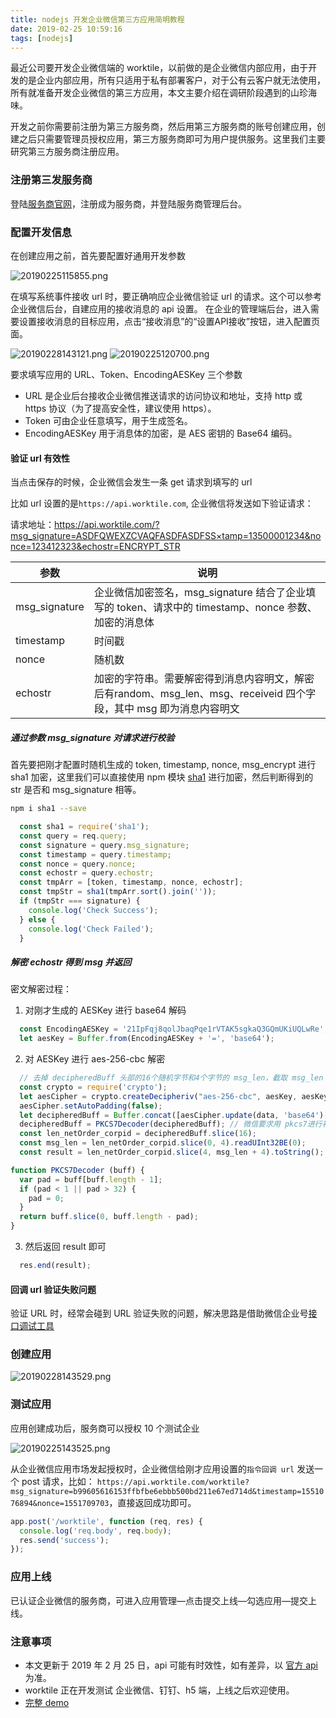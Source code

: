 ```yaml
---
title: nodejs 开发企业微信第三方应用简明教程
date: 2019-02-25 10:59:16
tags: [nodejs]
---
```


最近公司要开发企业微信端的 worktile，以前做的是企业微信内部应用，由于开发的是企业内部应用，所有只适用于私有部署客户，对于公有云客户就无法使用，所有就准备开发企业微信的第三方应用，本文主要介绍在调研阶段遇到的山珍海味。

开发之前你需要前注册为第三方服务商，然后用第三方服务商的账号创建应用，创建之后只需要管理员授权应用，第三方服务商即可为用户提供服务。这里我们主要研究第三方服务商注册应用。

### 注册第三发服务商
登陆[服务商官网](https://open.work.weixin.qq.com/)，注册成为服务商，并登陆服务商管理后台。

### 配置开发信息

在创建应用之前，首先要配置好通用开发参数

![20190225115855.png](https://i.loli.net/2019/02/25/5c73680394fae.png)

在填写系统事件接收 url 时，要正确响应企业微信验证 url 的请求。这个可以参考企业微信后台，自建应用的接收消息的 api 设置。
在企业的管理端后台，进入需要设置接收消息的目标应用，点击“接收消息”的“设置API接收”按钮，进入配置页面。

![20190228143121.png](https://i.loli.net/2019/02/28/5c7780428f17a.png)
![20190225120700.png](https://i.loli.net/2019/02/25/5c7369e58cffc.png)

要求填写应用的 URL、Token、EncodingAESKey 三个参数

* URL 是企业后台接收企业微信推送请求的访问协议和地址，支持 http 或 https 协议（为了提高安全性，建议使用 https）。
* Token 可由企业任意填写，用于生成签名。
* EncodingAESKey 用于消息体的加密，是 AES 密钥的 Base64 编码。

#### 验证 url 有效性

当点击保存的时候，企业微信会发生一条 get 请求到填写的 url

比如 url 设置的是`https://api.worktile.com`, 企业微信将发送如下验证请求：

请求地址：https://api.worktile.com/?msg_signature=ASDFQWEXZCVAQFASDFASDFSS×tamp=13500001234&nonce=123412323&echostr=ENCRYPT_STR

| 参数 | 说明 |
|---|---|
| msg_signature  | 企业微信加密签名，msg_signature 结合了企业填写的 token、请求中的 timestamp、nonce 参数、加密的消息体 |
| timestamp  | 时间戳 |
| nonce | 随机数 |
| echostr | 加密的字符串。需要解密得到消息内容明文，解密后有random、msg_len、msg、receiveid 四个字段，其中 msg 即为消息内容明文  |

##### 通过参数 msg_signature 对请求进行校验

首先要把刚才配置时随机生成的 token, timestamp, nonce, msg_encrypt 进行 sha1 加密，这里我们可以直接使用 npm 模块 [sha1](https://www.npmjs.com/package/sha1) 进行加密，然后判断得到的 str 是否和 msg_signature 相等。

```bash
npm i sha1 --save
```
```js
  const sha1 = require('sha1');
  const query = req.query;
  const signature = query.msg_signature;
  const timestamp = query.timestamp;
  const nonce = query.nonce;
  const echostr = query.echostr;
  const tmpArr = [token, timestamp, nonce, echostr];
  const tmpStr = sha1(tmpArr.sort().join(''));
  if (tmpStr === signature) {
    console.log('Check Success');
  } else {
    console.log('Check Failed');
  }
```

##### 解密 echostr 得到 msg 并返回

密文解密过程：

1. 对刚才生成的 AESKey 进行 base64 解码

```js
  const EncodingAESKey = '21IpFqj8qolJbaqPqe1rVTAK5sgkaQ3GQmUKiUQLwRe';
  let aesKey = Buffer.from(EncodingAESKey + '=', 'base64');
```

2. 对 AESKey 进行 aes-256-cbc 解密  

```js
  // 去掉 decipheredBuff 头部的16个随机字节和4个字节的 msg_len，截取 msg_len 长度的部分即为msg，剩下的为尾部的 receiveid
  const crypto = require('crypto');
  let aesCipher = crypto.createDecipheriv("aes-256-cbc", aesKey, aesKey.slice(0, 16));
  aesCipher.setAutoPadding(false);
  let decipheredBuff = Buffer.concat([aesCipher.update(data, 'base64'), aesCipher.final()]);
  decipheredBuff = PKCS7Decoder(decipheredBuff); // 微信要求用 pkcs7进行补全
  const len_netOrder_corpid = decipheredBuff.slice(16);
  const msg_len = len_netOrder_corpid.slice(0, 4).readUInt32BE(0);
  const result = len_netOrder_corpid.slice(4, msg_len + 4).toString();
```
```js
function PKCS7Decoder (buff) {
  var pad = buff[buff.length - 1];
  if (pad < 1 || pad > 32) {
    pad = 0;
  }
  return buff.slice(0, buff.length - pad);
}
```

3. 然后返回 result 即可

```js
  res.end(result);
```

#### 回调 url 验证失败问题

验证 URL 时，经常会碰到 URL 验证失败的问题，解决思路是借助微信企业号[接口调试工具](http://qydev.weixin.qq.com/debug)

### 创建应用

![20190228143529.png](https://i.loli.net/2019/02/28/5c778136ecb74.png)

### 测试应用

应用创建成功后，服务商可以授权 10 个测试企业

![20190225143525.png](https://i.loli.net/2019/02/25/5c738cb169625.png)

从企业微信应用市场发起授权时，企业微信给刚才应用设置的`指令回调 url` 发送一个 post 请求，比如：
`https://api.worktile.com/worktile?msg_signature=b99605616153ffbfbe6ebbb500bd211e67ed714d&timestamp=1551076894&nonce=1551709703`，直接返回成功即可。
```js
app.post('/worktile', function (req, res) {
  console.log('req.body', req.body);
  res.send('success');
});
```

### 应用上线

已认证企业微信的服务商，可进入应用管理—点击提交上线—勾选应用—提交上线。

### 注意事项

* 本文更新于 2019 年 2 月 25 日，api 可能有时效性，如有差异，以 [官方 api](https://work.weixin.qq.com/api/doc#90001/90142/90594) 为准。
* worktile 正在开发测试 企业微信、钉钉、h5 端，上线之后欢迎使用。
* [完整 demo](https://raw.githubusercontent.com/whyour/yiyanApi/master/server.js)
